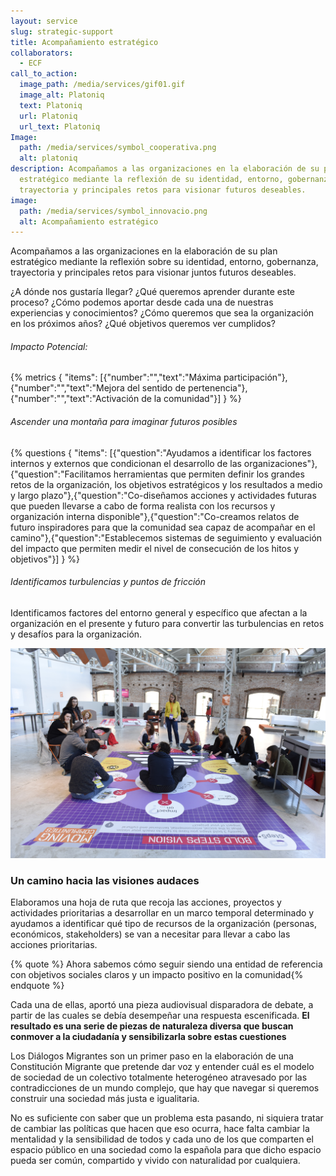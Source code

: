 ```yaml
---
layout: service
slug: strategic-support
title: Acompañamiento estratégico
collaborators:
  - ECF
call_to_action:
  image_path: /media/services/gif01.gif
  image_alt: Platoniq
  text: Platoniq
  url: Platoniq
  url_text: Platoniq
Image:
  path: /media/services/symbol_cooperativa.png
  alt: platoniq
description: Acompañamos a las organizaciones en la elaboración de su plan
  estratégico mediante la reflexión de su identidad, entorno, gobernanza,
  trayectoria y principales retos para visionar futuros deseables.
image:
  path: /media/services/symbol_innovacio.png
  alt: Acompañamiento estratégico
---
```

<!--StartFragment-->

Acompañamos a las organizaciones en la elaboración de su plan estratégico mediante la reflexión sobre su identidad, entorno, gobernanza, trayectoria y principales retos para visionar juntos futuros deseables.

¿A dónde nos gustaría llegar? ¿Qué queremos aprender durante este proceso? ¿Cómo podemos aportar desde cada una de nuestras experiencias y conocimientos? ¿Cómo queremos que sea la organización en los próximos años? ¿Qué objetivos queremos ver cumplidos?

###### Impacto Potencial:

{% metrics { "items": [{"number":"","text":"Máxima participación"},{"number":"","text":"Mejora del sentido de pertenencia"},{"number":"","text":"Activación de la comunidad"}] } %}

###### Ascender una montaña para imaginar futuros posibles

{% questions { "items": [{"question":"Ayudamos a identificar los factores internos y externos que condicionan el desarrollo de las organizaciones"},{"question":"Facilitamos herramientas que permiten definir los grandes retos de la organización, los objetivos estratégicos y los resultados a medio y largo plazo"},{"question":"Co-diseñamos acciones y actividades futuras que pueden llevarse a cabo de forma realista con los recursos y organización interna disponible"},{"question":"Co-creamos relatos de futuro inspiradores para que la comunidad sea capaz de acompañar en el camino"},{"question":"Establecemos sistemas de seguimiento y evaluación del impacto que permiten medir el nivel de consecución de los hitos y objetivos"}] } %}

###### Identificamos turbulencias y puntos de fricción

Identificamos factores del entorno general y específico que afectan a la organización en el presente y futuro para convertir las turbulencias en retos y desafíos para la organización.

![Bold visions en Idea Camp](/media/idea_camp_2017_ii_0023.jpg "Bold Visions en Idea Camp")

### Un camino hacia las visiones audaces

Elaboramos una hoja de ruta que recoja las acciones, proyectos y actividades prioritarias a desarrollar en un marco temporal determinado y ayudamos a identificar qué tipo de recursos de la organización (personas, económicos, stakeholders) se van a necesitar para llevar a cabo las acciones prioritarias.

{% quote %} Ahora sabemos cómo seguir siendo una entidad de referencia con objetivos sociales claros y un impacto positivo en la comunidad{% endquote %}

Cada una de ellas, aportó una pieza audiovisual disparadora de debate, a partir de las cuales se debía desempeñar una respuesta escenificada. **El resultado es una serie de piezas de naturaleza diversa que buscan conmover a la ciudadanía y sensibilizarla sobre estas cuestiones**

Los Diálogos Migrantes son un primer paso en la elaboración de una Constitución Migrante que pretende dar voz y entender cuál es el modelo de sociedad de un colectivo totalmente heterogéneo atravesado por las contradicciones de un mundo complejo, que hay que navegar si queremos construir una sociedad más justa e igualitaria.

No es suficiente con saber que un problema esta pasando, ni siquiera tratar de cambiar las políticas que hacen que eso ocurra, hace falta cambiar la mentalidad y la sensibilidad de todos y cada uno de los que comparten el espacio público en una sociedad como la española para que dicho espacio pueda ser común, compartido y vivido con naturalidad por cualquiera.

<!--EndFragment-->
